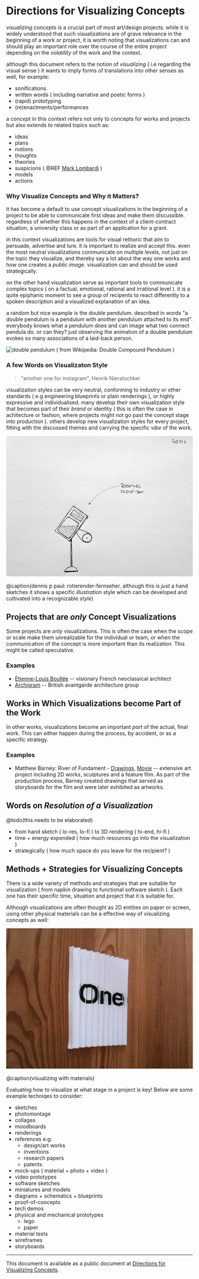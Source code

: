 # Directions for Visualizing Concepts

*visualizing concepts* is a crucial part of most art/design projects. while it is widely understood that such visualizations are of grave relevance in the beginning of a work or project, it is worth noting that visualizations can and should play an important role over the course of the entire project depending on the *volatility* of the work and the context.

although this document refers to the notion of *visualizing* ( i.e regarding the visual sense ) it wants to imply forms of translations into other senses as well, for example:

- sonifications
- written words ( including narrative and poetic forms )
- (rapid) prototyping
- (re)enactments/performances

a *concept* in this context refers not only to concepts for works and projects but also extends to related topics such as:

- ideas
- plans
- notions
- thoughts
- theories
- suspicions ( @REF [Mark Lombardi](https://en.wikipedia.org/wiki/Mark_Lombardi) )
- models 
- actions

### Why Visualize Concepts and Why it Matters?

it has become a default to use concept visualizations in the beginning of a project to be able to communicate first ideas and make them discussible. regardless of whether this happens in the context of a client-contract situation, a university class or as part of an application for a grant.

in this context visualizations are tools for visual rethoric that aim to persuade, advertise and lure. it is important to realize and accept this. even the most neutral visualizations communicate on multiple levels, not just on the topic they visualize, and thereby say a lot about the way one works and how one creates a *public image*. visualization can and should be used strategically.

on the other hand visualization serve as important tools to communicate complex topics ( on a factual, emotional, rational and irrational level ). it is a quite epiphanic moment to see a group of recipents to react differently to a spoken description and a visualized explanation of an idea.

a random but nice example is the double pendulum. described in words "a double pendulum is a pendulum with another pendulum attached to its end". everybody knows what a pendulum does and can image what two connect pendula do. or can they? just observing the animation of a double pendulum evokes so many associations of a laid-back person.

![double pendulum](https://upload.wikimedia.org/wikipedia/commons/4/45/Double-compound-pendulum.gif) ( from Wikipedia: Double Compound Pendulum )

### A few Words on Visualizaton Style

> "another one for instagram", Henrik Nieratschker

visualization styles can be very neutral, conforming to industry or other standards ( e.g engineering blueprints or plain renderings ), or highly expressive and individualised. many develop their own visualization style that becomes part of their *brand* or identity ( this is often the case in achitecture or fashion, where projects might not go past the concept stage into production ). others develop new visualization styles for every project, fitting with the discussed themes and carrying the specific *vibe* of the work.

![dennis p paul: rotierender-fernseher](./assets/rotierender-fernseher.jpg)   

@caption(dennis p paul: rotierender-fernseher, although this is *just* a hand sketches it shows a specific *illustration* style which can be developed and cultivated into a recognizable *style*)

## Projects that are *only* Concept Visualizations

Some projects are *only* visualizations. This is often the case when the scope or scale make them unrealizable for the individual or team, or when the communication of the concept is more important than its realization. This might be called speculative.

### Examples

- [Étienne-Louis Boullée](https://en.wikipedia.org/wiki/%C3%89tienne-Louis_Boull%C3%A9e) -- visionary French neoclassical architect
- [Archigram](https://en.wikipedia.org/wiki/Archigram) -- British avantgarde architecture group 

## Works in Which Visualizations become Part of the Work

In other works, visualizations become an important *part* of the actual, final work. This can either happen during the process, by accident, or as a specific strategy.   

### Examples

- Matthew Barney: River of Fundament - [Drawings](https://www.gladstonegallery.com/artist/matthew-barney/work-detail/868/em-river-of-fundament-leaves-of-grass-em), [Movie](https://www.youtube.com/watch?v=quyiQXG7GlY) -- extensive art project including 2D works, sculptures and a feature film. As part of the production process, Barney created drawings that served as storyboards for the film and were later exhibited as artworks. 

## Words on *Resolution of a Visualization*

@todo(this needs to be elaborated)

- from hand sketch ( lo-res, lo-fi ) to 3D rendering ( hi-end, hi-fi )
- time + energy expended ( how much resources go into the visualization )
- strategically ( how much space do you leave for the recipient? )

## Methods + Strategies for Visualizing Concepts

There is a wide variety of methods and strategies that are suitable for visualization ( from napkin drawing to functional software sketch ). Each one has their specific time, situation and project that it is suitable for. 

Although visualizations are often thought as 2D entities on paper or screen, using other physical materials can be a effective way of visualizing concepts as well:

![dennis p paul: multi-surface](./assets/multi-surface.gif)

@caption(visualizing with materials)

Evaluating how to visualize at what stage in a project is key! Below are some example techniqes to consider:

- sketches
- photomontage
- collages
- moodboards
- renderings
- references e.g:
    - design/art works
    - inventions
    - research papers
    - patents
- mock-ups ( material + photo + video )
- video prototypes
- software sketches
- miniatures and models
- diagrams + schematics + blueprints
- proof-of-concepts
- tech demos
- physical and mechanical prototypes
    - lego
    - paper
- material tests
- wireframes
- storyboards

---

This document is available as a public document at [Directions for Visualizing Concepts](http://dm-hb.de/dmdfvc).
